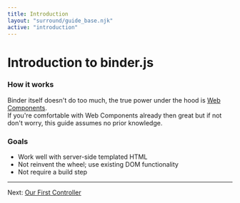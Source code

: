 ```yaml
---
title: Introduction
layout: "surround/guide_base.njk"
active: "introduction"
---
```


# Introduction to binder.js

### How it works

Binder itself doesn't do too much, the true power under the hood is [Web Components](https://developer.mozilla.org/en-US/docs/Web/Web_Components).  
If you're comfortable with Web Components already then great but if not don't worry, this guide assumes no prior knowledge.

### Goals

-   Work well with server-side templated HTML
-   Not reinvent the wheel; use existing DOM functionality
-   Not require a build step

---

Next: [Our First Controller](/guide/our-first-controller)

